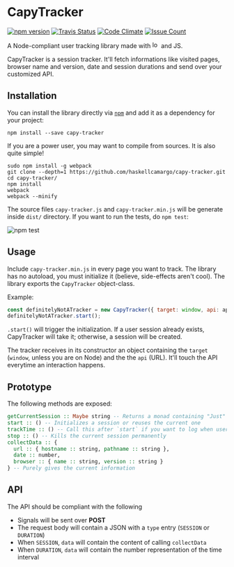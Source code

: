 # CapyTracker

[![npm version](https://badge.fury.io/js/capy-tracker.svg)](https://badge.fury.io/js/capy-tracker)
[![Travis Status](https://api.travis-ci.org/haskellcamargo/capy-tracker.svg?branch=master)](https://travis-ci.org/haskellcamargo/capy-tracker)
[![Code Climate](https://codeclimate.com/github/haskellcamargo/capy-tracker/badges/gpa.svg)](https://codeclimate.com/github/haskellcamargo/capy-tracker)
[![Issue Count](https://codeclimate.com/github/haskellcamargo/capy-tracker/badges/issue_count.svg)](https://codeclimate.com/github/haskellcamargo/capy-tracker)

A Node-compliant user tracking library made with <img src='https://cdn0.iconfinder.com/data/icons/small-n-flat/24/678087-heart-128.png' width='16' height='16' alt='love' /> and JS.

CapyTracker is a session tracker. It'll fetch informations like visited pages, browser name and version, date and session durations and send over your customized API.

## Installation

You can install the library directly via [`npm`](https://www.npmjs.com/package/capy-tracker) and add it as a dependency for your project:

`npm install --save capy-tracker`

If you are a power user, you may want to compile from sources. It is also quite simple!

```shell
sudo npm install -g webpack
git clone --depth=1 https://github.com/haskellcamargo/capy-tracker.git
cd capy-tracker/
npm install
webpack
webpack --minify
```

The source files `capy-tracker.js` and `capy-tracker.min.js` will be generate inside `dist/` directory.
If you want to run the tests, do `npm test`:

![npm test](http://i.imgur.com/VXz0vjl.png)

## Usage

Include `capy-tracker.min.js` in every page you want to track. The library has no autoload, you must initialize it (believe, side-effects aren't cool). The library exports the `CapyTracker` object-class.

Example:
```javascript
const definitelyNotATracker = new CapyTracker({ target: window, api: apiUrl });
definitelyNotATracker.start();
```

`.start()` will trigger the initialization. If a user session already exists, CapyTracker will take it; otherwise, a session will be created.

The tracker receives in its constructor an object containing the `target` (`window`, unless you are on Node) and the the `api` (URL). It'll touch the API everytime an interaction happens.

## Prototype

The following methods are exposed:

```haskell
getCurrentSession :: Maybe string -- Returns a monad containing "Just" the current session or "Nothing"
start :: () -- Initializes a session or reuses the current one
trackTime :: () -- Call this after `start` if you want to log when user quits your page
stop :: () -- Kills the current session permanently
collectData :: {
  url :: { hostname :: string, pathname :: string },
  date :: number,
  browser :: { name :: string, version :: string }
} -- Purely gives the current information
```

## API

The API should be compliant with the following

- Signals will be sent over **POST**
- The request body will contain a JSON with a `type` entry (`SESSION` or `DURATION`)
- When `SESSION`, `data` will contain the content of calling `collectData`
- When `DURATION`, `data` will contain the number representation of the time interval
